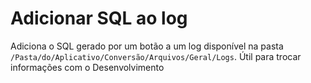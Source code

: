 # Adicionar SQL ao log  
Adiciona o SQL gerado por um botão a um log disponível na pasta `/Pasta/do/Aplicativo/Conversão/Arquivos/Geral/Logs`. Útil para trocar informações com o Desenvolvimento  